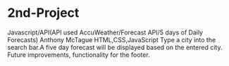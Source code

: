 # 2nd-Project
Javascript/API(API used AccuWeather/Forecast API/5 days of Daily Forecasts)
Anthony McTague
HTML,CSS,JavaScript
Type a city into the search bar.A five day forecast will be displayed based on the entered city.
Future improvements, functionality for the footer.